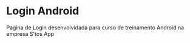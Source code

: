 # Login Android
Pagina de Login desenvolvidada para curso de treinamento Android na empresa S'tos App
